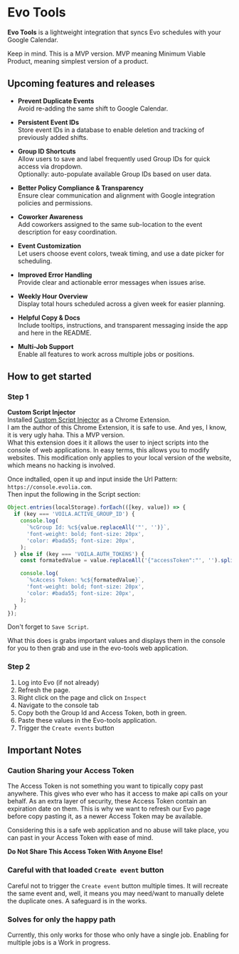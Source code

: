 # Evo Tools
**Evo Tools** is a lightweight integration that syncs Evo schedules with your Google Calendar.

Keep in mind. This is a MVP version. MVP meaning Minimum Viable Product, meaning simplest version of a product.

## Upcoming features and releases

- **Prevent Duplicate Events**  
  Avoid re-adding the same shift to Google Calendar.

- **Persistent Event IDs**  
  Store event IDs in a database to enable deletion and tracking of previously added shifts.

- **Group ID Shortcuts**  
  Allow users to save and label frequently used Group IDs for quick access via dropdown.  
  Optionally: auto-populate available Group IDs based on user data.

- **Better Policy Compliance & Transparency**  
  Ensure clear communication and alignment with Google integration policies and permissions.

- **Coworker Awareness**  
  Add coworkers assigned to the same sub-location to the event description for easy coordination.

- **Event Customization**  
  Let users choose event colors, tweak timing, and use a date picker for scheduling.

- **Improved Error Handling**  
  Provide clear and actionable error messages when issues arise.

- **Weekly Hour Overview**  
  Display total hours scheduled across a given week for easier planning.
  
- **Helpful Copy & Docs**  
  Include tooltips, instructions, and transparent messaging inside the app and here in the README.

- **Multi-Job Support**  
  Enable all features to work across multiple jobs or positions.


## How to get started
### Step 1
**Custom Script Injector**  
Installed [Custom Script Injector](https://chromewebstore.google.com/detail/eibkcfjfggmbejlllbfbjefcfaimpkcn?utm_source=item-share-cb) as a Chrome Extension.  
I am the author of this Chrome Extension, it is safe to use. And yes, I know, it is very ugly haha. This a MVP version.  
What this extension does it it allows the user to inject scripts into the console of web applications. In easy terms, this allows you to modify websites. This modification only applies to your local version of the website, which means no hacking is involved.

Once indtalled, open it up and input inside the Url Pattern: `https://console.evolia.com`.  
Then input the following in the Script section:
```js
Object.entries(localStorage).forEach(([key, value]) => {
  if (key === 'VOILA.ACTIVE_GROUP_ID') {
    console.log(
      `%cGroup Id: %c${value.replaceAll('"', '')}`,
      'font-weight: bold; font-size: 20px',
      'color: #bada55; font-size: 20px',
    );
  } else if (key === 'VOILA.AUTH_TOKENS') {
    const formatedValue = value.replaceAll('{"accessToken":"', '').split('","refreshToken":"')[0];

    console.log(
      `%cAccess Token: %c${formatedValue}`,
      'font-weight: bold; font-size: 20px',
      'color: #bada55; font-size: 20px',
    );
  }
});

```

Don't forget to `Save Script`.

What this does is grabs important values and displays them in the console for you to then grab and use in the evo-tools web application.

### Step 2
1. Log into Evo (if not already)
2. Refresh the page.  
3. Right click on the page and click on `Inspect`  
4. Navigate to the console tab
5. Copy both the Group Id and Access Token, both in green.
6. Paste these values in the Evo-tools application.
7. Trigger the `Create events` button

## Important Notes
### Caution Sharing your Access Token
The Access Token is not something you want to tipically copy past anywhere. This gives who ever who has it access to make api calls on your behalf. As an extra layer of security, these Access Token contain an expiration date on them. This is why we want to refresh our Evo page before copy pasting it, as a newer Access Token may be available.

Considering this is a safe web application and no abuse will take place, you can past in your Access Token with ease of mind.

**Do Not Share This Access Token With Anyone Else!**

### Careful with that loaded `Create event` button
Careful not to trigger the `Create event` button multiple times. It will recreate the same event and, well, it means you may need/want to manually delete the duplicate ones. A safeguard is in the works.

### Solves for only the happy path
Currently, this only works for those who only have a single job. Enabling for multiple jobs is a Work in progress.